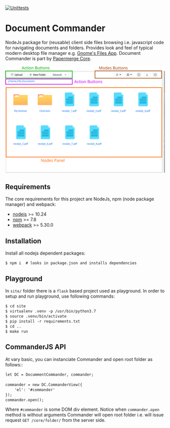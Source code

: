 [![Unittests](https://github.com/papermerge/document-commander/actions/workflows/unittests.yml/badge.svg)](https://github.com/papermerge/document-commander/actions/workflows/unittests.yml)

# Document Commander

NodeJs package for (reusable) client side files browsing i.e. javascript code for navigating documents and folders.
Provides look and feel of typical modern desktop file manager e.g. [Gnome's Files App](https://wiki.gnome.org/Apps/Files).
Document Commander is part by [Papermerge Core](https://github.com/papermerge/papermerge-core).


![Commander](./img/commander.svg)


## Requirements

The core requirements for this project are NodeJs, npm (node package manager) and webpack:

* [nodejs](https://nodejs.org/en/) >= 10.24
* [npm](https://docs.npmjs.com/about-npm) >= 7.8
* [webpack](https://webpack.js.org/) >= 5.30.0

## Installation

Install all nodejs dependent packages:

    $ npm i  # looks in package.json and installs dependencies


## Playground

In `site/` folder there is a `flask` based project used as playground.
In order to setup and run playground, use following commands:

    $ cd site
    $ virtualenv .venv -p /usr/bin/python3.7
    $ source .venv/bin/activate
    $ pip install -r requirements.txt
    $ cd ..
    $ make run


## CommanderJS API

At vary basic, you can instanciate Commander and open root folder as follows::

    let DC = DocummentCommander, commander;

    commander = new DC.CommanderView({
        'el': '#commander'
    });
    commander.open();

Where ``#commander`` is some DOM div element. Notice when `commander.open`
method is without arguments Commander will open root folder i.e. will issue
request `GET /core/folder/` from the server side.

